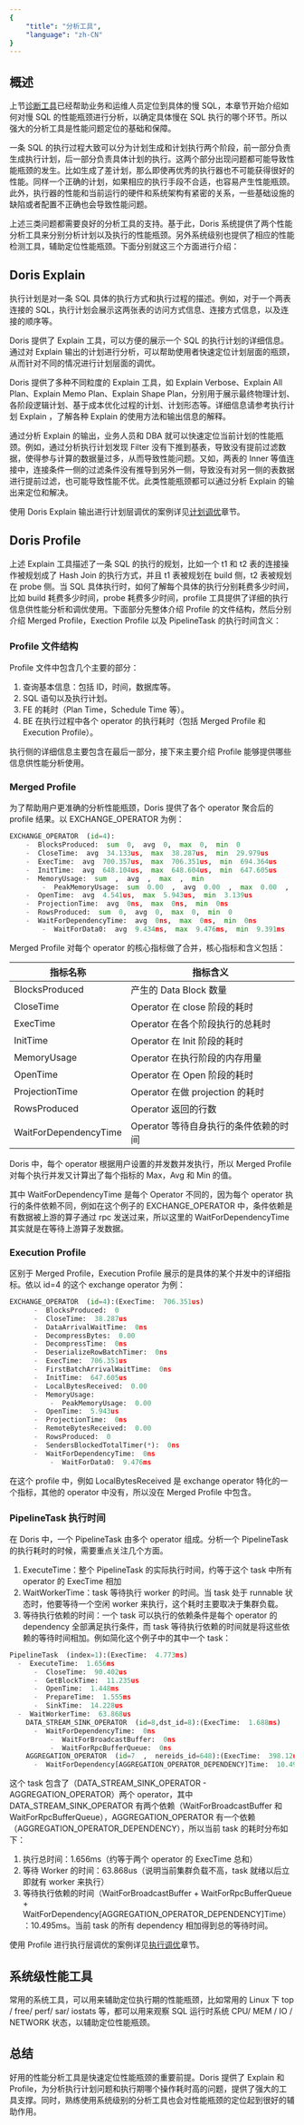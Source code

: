 ```yaml
---
{
    "title": "分析工具",
    "language": "zh-CN"
}
---
```


<!-- 
Licensed to the Apache Software Foundation (ASF) under one
or more contributor license agreements.  See the NOTICE file
distributed with this work for additional information
regarding copyright ownership.  The ASF licenses this file
to you under the Apache License, Version 2.0 (the
"License"); you may not use this file except in compliance
with the License.  You may obtain a copy of the License at

  http://www.apache.org/licenses/LICENSE-2.0

Unless required by applicable law or agreed to in writing,
software distributed under the License is distributed on an
"AS IS" BASIS, WITHOUT WARRANTIES OR CONDITIONS OF ANY
KIND, either express or implied.  See the License for the
specific language governing permissions and limitations
under the License.
-->

## 概述

上节[诊断工具](diagnostic-tools.md)已经帮助业务和运维人员定位到具体的慢 SQL，本章节开始介绍如何对慢 SQL 的性能瓶颈进行分析，以确定具体慢在 SQL 执行的哪个环节。所以强大的分析工具是性能问题定位的基础和保障。

一条 SQL 的执行过程大致可以分为计划生成和计划执行两个阶段，前一部分负责生成执行计划，后一部分负责具体计划的执行。这两个部分出现问题都可能导致性能瓶颈的发生。比如生成了差计划，那么即使再优秀的执行器也不可能获得很好的性能。同样一个正确的计划，如果相应的执行手段不合适，也容易产生性能瓶颈。此外，执行器的性能和当前运行的硬件和系统架构有紧密的关系，一些基础设施的缺陷或者配置不正确也会导致性能问题。

上述三类问题都需要良好的分析工具的支持。基于此，Doris 系统提供了两个性能分析工具来分别分析计划以及执行的性能瓶颈。另外系统级别也提供了相应的性能检测工具，辅助定位性能瓶颈。下面分别就这三个方面进行介绍：

## Doris Explain

执行计划是对一条 SQL 具体的执行方式和执行过程的描述。例如，对于一个两表连接的 SQL，执行计划会展示这两张表的访问方式信息、连接方式信息，以及连接的顺序等。

Doris 提供了 Explain 工具，可以方便的展示一个 SQL 的执行计划的详细信息。通过对 Explain 输出的计划进行分析，可以帮助使用者快速定位计划层面的瓶颈，从而针对不同的情况进行计划层面的调优。

Doris 提供了多种不同粒度的 Explain 工具，如 Explain Verbose、Explain All Plan、Explain Memo Plan、Explain Shape Plan，分别用于展示最终物理计划、各阶段逻辑计划、基于成本优化过程的计划、计划形态等。详细信息请参考执行计划 Explain ，了解各种 Explain 的使用方法和输出信息的解释。

通过分析 Explain 的输出，业务人员和 DBA 就可以快速定位当前计划的性能瓶颈。例如，通过分析执行计划发现 Filter 没有下推到基表，导致没有提前过滤数据，使得参与计算的数据量过多，从而导致性能问题。又如，两表的 Inner 等值连接中，连接条件一侧的过滤条件没有推导到另外一侧，导致没有对另一侧的表数据进行提前过滤，也可能导致性能不优。此类性能瓶颈都可以通过分析 Explain 的输出来定位和解决。

使用 Doris Explain 输出进行计划层调优的案例详见[计划调优](../tuning/tuning-plan/optimizing-table-schema.md)章节。

## Doris Profile

上述 Explain 工具描述了一条 SQL 的执行的规划，比如一个 t1 和 t2 表的连接操作被规划成了 Hash Join 的执行方式，并且 t1 表被规划在 build 侧，t2 表被规划在 probe 侧。当 SQL 具体执行时，如何了解每个具体的执行分别耗费多少时间，比如 build 耗费多少时间，probe 耗费多少时间，profile 工具提供了详细的执行信息供性能分析和调优使用。下面部分先整体介绍 Profile 的文件结构，然后分别介绍 Merged Profile，Exection Profile 以及 PipelineTask 的执行时间含义：

### Profile 文件结构

Profile 文件中包含几个主要的部分：

1. 查询基本信息：包括 ID，时间，数据库等。
2. SQL 语句以及执行计划。
3. FE 的耗时（Plan Time，Schedule Time 等）。
4. BE 在执行过程中各个 operator 的执行耗时（包括 Merged Profile 和 Execution  Profile）。

执行侧的详细信息主要包含在最后一部分，接下来主要介绍 Profile 能够提供哪些信息供性能分析使用。

### Merged Profile

为了帮助用户更准确的分析性能瓶颈，Doris 提供了各个 operator 聚合后的 profile 结果。以 EXCHANGE_OPERATOR 为例：

```python
EXCHANGE_OPERATOR  (id=4):
    -  BlocksProduced:  sum  0,  avg  0,  max  0,  min  0
    -  CloseTime:  avg  34.133us,  max  38.287us,  min  29.979us
    -  ExecTime:  avg  700.357us,  max  706.351us,  min  694.364us
    -  InitTime:  avg  648.104us,  max  648.604us,  min  647.605us
    -  MemoryUsage:  sum  ,  avg  ,  max  ,  min  
        -  PeakMemoryUsage:  sum  0.00  ,  avg  0.00  ,  max  0.00  ,  min  0.00  
    -  OpenTime:  avg  4.541us,  max  5.943us,  min  3.139us
    -  ProjectionTime:  avg  0ns,  max  0ns,  min  0ns
    -  RowsProduced:  sum  0,  avg  0,  max  0,  min  0
    -  WaitForDependencyTime:  avg  0ns,  max  0ns,  min  0ns
        -  WaitForData0:  avg  9.434ms,  max  9.476ms,  min  9.391ms
```

Merged Profile 对每个 operator 的核心指标做了合并，核心指标和含义包括：

| 指标名称              | 指标含义                              |
| --------------------- | ------------------------------------- |
| BlocksProduced        | 产生的 Data Block 数量                |
| CloseTime             | Operator 在 close 阶段的耗时          |
| ExecTime              | Operator 在各个阶段执行的总耗时       |
| InitTime              | Operator 在 Init 阶段的耗时           |
| MemoryUsage           | Operator 在执行阶段的内存用量         |
| OpenTime              | Operator 在 Open 阶段的耗时           |
| ProjectionTime        | Operator 在做 projection 的耗时       |
| RowsProduced          | Operator 返回的行数                   |
| WaitForDependencyTime | Operator 等待自身执行的条件依赖的时间 |

Doris 中，每个 operator 根据用户设置的并发数并发执行，所以 Merged Profile 对每个执行并发又计算出了每个指标的 Max，Avg 和 Min 的值。

其中 WaitForDependencyTime 是每个 Operator 不同的，因为每个 operator 执行的条件依赖不同，例如在这个例子的 EXCHANGE_OPERATOR 中，条件依赖是有数据被上游的算子通过 rpc 发送过来，所以这里的 WaitForDependencyTime 其实就是在等待上游算子发数据。

### Execution Profile

区别于 Merged Profile，Execution Profile 展示的是具体的某个并发中的详细指标。依以 id=4 的这个 exchange operator 为例：

```python
EXCHANGE_OPERATOR  (id=4):(ExecTime:  706.351us)
      -  BlocksProduced:  0
      -  CloseTime:  38.287us
      -  DataArrivalWaitTime:  0ns
      -  DecompressBytes:  0.00  
      -  DecompressTime:  0ns
      -  DeserializeRowBatchTimer:  0ns
      -  ExecTime:  706.351us
      -  FirstBatchArrivalWaitTime:  0ns
      -  InitTime:  647.605us
      -  LocalBytesReceived:  0.00  
      -  MemoryUsage:  
          -  PeakMemoryUsage:  0.00  
      -  OpenTime:  5.943us
      -  ProjectionTime:  0ns
      -  RemoteBytesReceived:  0.00  
      -  RowsProduced:  0
      -  SendersBlockedTotalTimer(*):  0ns
      -  WaitForDependencyTime:  0ns
          -  WaitForData0:  9.476ms
```

在这个 profile 中，例如 LocalBytesReceived 是 exchange operator 特化的一个指标，其他的 operator 中没有，所以没在 Merged Profile 中包含。

### PipelineTask 执行时间

在 Doris 中，一个 PipelineTask 由多个 operator 组成。分析一个 PipelineTask 的执行耗时的时候，需要重点关注几个方面。

1. ExecuteTime：整个 PipelineTask 的实际执行时间，约等于这个 task 中所有 operator 的 ExecTime 相加
2. WaitWorkerTime：task 等待执行 worker 的时间。当 task 处于 runnable 状态时，他要等待一个空闲 worker 来执行，这个耗时主要取决于集群负载。
3. 等待执行依赖的时间：一个 task 可以执行的依赖条件是每个 operator 的 dependency 全部满足执行条件，而 task 等待执行依赖的时间就是将这些依赖的等待时间相加。例如简化这个例子中的其中一个 task：

```python
PipelineTask  (index=1):(ExecTime:  4.773ms)
  -  ExecuteTime:  1.656ms
      -  CloseTime:  90.402us
      -  GetBlockTime:  11.235us
      -  OpenTime:  1.448ms
      -  PrepareTime:  1.555ms
      -  SinkTime:  14.228us
  -  WaitWorkerTime:  63.868us
    DATA_STREAM_SINK_OPERATOR  (id=8,dst_id=8):(ExecTime:  1.688ms)
      -  WaitForDependencyTime:  0ns
          -  WaitForBroadcastBuffer:  0ns
          -  WaitForRpcBufferQueue:  0ns
    AGGREGATION_OPERATOR  (id=7  ,  nereids_id=648):(ExecTime:  398.12us)
      -  WaitForDependency[AGGREGATION_OPERATOR_DEPENDENCY]Time:  10.495ms
```

这个 task 包含了（DATA_STREAM_SINK_OPERATOR - AGGREGATION_OPERATOR）两个 operator，其中 DATA_STREAM_SINK_OPERATOR 有两个依赖（WaitForBroadcastBuffer 和 WaitForRpcBufferQueue），AGGREGATION_OPERATOR 有一个依赖（AGGREGATION_OPERATOR_DEPENDENCY），所以当前 task 的耗时分布如下：

1. 执行总时间：1.656ms（约等于两个 operator 的 ExecTime 总和）
2. 等待 Worker 的时间：63.868us（说明当前集群负载不高，task 就绪以后立即就有 worker 来执行）
3. 等待执行依赖的时间（WaitForBroadcastBuffer + WaitForRpcBufferQueue + WaitForDependency[AGGREGATION_OPERATOR_DEPENDENCY]Time）：10.495ms。当前 task 的所有 dependency 相加得到总的等待时间。

使用 Profile 进行执行层调优的案例详见[执行调优](../tuning/tuning-execution/adjustment-of-runtimefilter-wait-time.md)章节。

## 系统级性能工具

常用的系统工具，可以用来辅助定位执行期的性能瓶颈，比如常用的 Linux 下 top / free/ perf/ sar/ iostats 等，都可以用来观察 SQL 运行时系统 CPU/ MEM / IO / NETWORK 状态，以辅助定位性能瓶颈。

## 总结

好用的性能分析工具是快速定位性能瓶颈的重要前提。Doris 提供了 Explain 和 Profile，为分析执行计划问题和执行期哪个操作耗时高的问题，提供了强大的工具支撑。同时，熟练使用系统级别的分析工具也会对性能瓶颈的定位起到很好的辅助作用。
